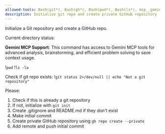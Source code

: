 ```yaml
---
allowed-tools: Bash(git*), Bash(gh*), Bash(pwd*), Bash(ls*), mcp__gemini-cli__ask-gemini, mcp__gemini-cli__brainstorm
description: Initialize git repo and create private GitHub repository
---
```


Initialize a Git repository and create a GitHub repo.

Current directory status:

**Gemini MCP Support**: This command has access to Gemini MCP tools for advanced analysis, brainstorming, and efficient problem solving to save context usage.

!`pwd`
!`ls -la`

Check if git repo exists:
!`git status 2>/dev/null || echo "Not a git repository"`

Please:

1. Check if this is already a git repository
2. If not, initialize with `git init`
3. Create .gitignore and README.md if they don't exist
4. Make initial commit
5. Create private GitHub repository using `gh repo create --private`
6. Add remote and push initial commit
